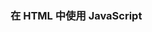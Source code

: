### 在 HTML 中使用 JavaScript

#### <script> src 属性

> src可以指定 **任何域** 的js，不受同源策略的影响

<br>

#### <script> 元素的加载顺序

> 一般的加载方式：在html中遇到<script>时，停止html的解析与渲染，进行<script>的加载和执行代码，完成之后再进行html的解析与渲染

```html
    <script type="text/javascript" src="js/main.js"></script>
```

![Alt text](https://i.loli.net/2018/11/21/5bf4e2099d1e5.png "Optional title")

<br>

> async：在html中遇到<script>时，异步加载js，html的解析与渲染没有阻塞，js加载完成之后，停止html的解析与渲染，执行js代码，完成之后再进行html的解析与渲染

```html
    <script type="text/javascript" src="js/main.js" async></script>
```

![Alt text](https://i.loli.net/2018/11/21/5bf4e33ba5320.png "Optional title")

<br>

> defer：在html中遇到<script>时，异步加载js，html的解析与渲染没有阻塞，js加载完成之后，等待浏览器遇到<\/html>标签之后，再执行js代码

```html
    <script type="text/javascript" src="js/main.js" defer></script>
```

![Alt text](https://i.loli.net/2018/11/21/5bf4e3ef30957.png "Optional title")

<br>

#### \<noscript\>

> 在不支持javascript脚本的情况下，会执行\<noscript\>里的代码，否则浏览器会忽视\<noscript\>

```html
    <!-- 当不支持javascript脚本时，会执行<noscript>里的代码，跳转到相应的页面 -->
    <noscript>
        <meta http-equiv=refresh content="0; url=http://www.baidu.com/baidu.html?from=noscript">
    </noscript>
```
